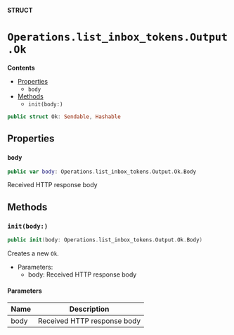 **STRUCT**

# `Operations.list_inbox_tokens.Output.Ok`

**Contents**

- [Properties](#properties)
  - `body`
- [Methods](#methods)
  - `init(body:)`

```swift
public struct Ok: Sendable, Hashable
```

## Properties
### `body`

```swift
public var body: Operations.list_inbox_tokens.Output.Ok.Body
```

Received HTTP response body

## Methods
### `init(body:)`

```swift
public init(body: Operations.list_inbox_tokens.Output.Ok.Body)
```

Creates a new `Ok`.

- Parameters:
  - body: Received HTTP response body

#### Parameters

| Name | Description |
| ---- | ----------- |
| body | Received HTTP response body |
